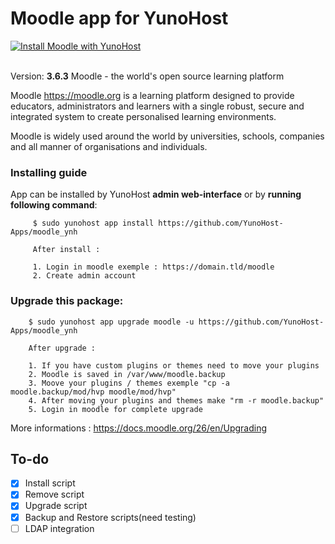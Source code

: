# Moodle app for YunoHost
[![Install Moodle with YunoHost](https://install-app.yunohost.org/install-with-yunohost.png)](https://install-app.yunohost.org/?app=Moodle)<br><br>

Version: **3.6.3**
Moodle - the world's open source learning platform

Moodle <https://moodle.org> is a learning platform designed to provide
educators, administrators and learners with a single robust, secure and
integrated system to create personalised learning environments.

Moodle is widely used around the world by universities, schools, companies and
all manner of organisations and individuals.


### Installing guide

 App can be installed by YunoHost **admin web-interface** or by **running following command**:

         $ sudo yunohost app install https://github.com/YunoHost-Apps/moodle_ynh
         
         After install :
 
         1. Login in moodle exemple : https://domain.tld/moodle
         2. Create admin account

 
### Upgrade this package:

        $ sudo yunohost app upgrade moodle -u https://github.com/YunoHost-Apps/moodle_ynh
        
        After upgrade :
 
        1. If you have custom plugins or themes need to move your plugins
        2. Moodle is saved in /var/www/moodle.backup
        3. Moove your plugins / themes exemple "cp -a  moodle.backup/mod/hvp moodle/mod/hvp"
        4. After moving your plugins and themes make "rm -r moodle.backup"
        5. Login in moodle for complete upgrade
        
More informations : https://docs.moodle.org/26/en/Upgrading        



## To-do
- [X] Install script
- [X] Remove script
- [x] Upgrade script
- [X] Backup and Restore scripts(need testing)
- [ ] LDAP integration
